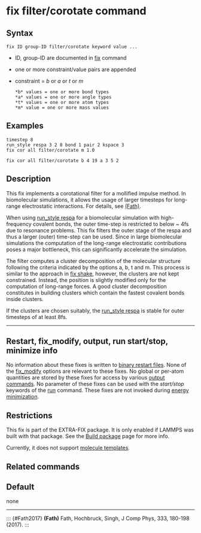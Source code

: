 # fix filter/corotate command

## Syntax

    fix ID group-ID filter/corotate keyword value ...

-   ID, group-ID are documented in [fix](fix) command

-   one or more constraint/value pairs are appended

-   constraint = *b* or *a* or *t* or *m*

        *b* values = one or more bond types
        *a* values = one or more angle types
        *t* values = one or more atom types
        *m* value = one or more mass values

## Examples

``` LAMMPS
timestep 8
run_style respa 3 2 8 bond 1 pair 2 kspace 3
fix cor all filter/corotate m 1.0

fix cor all filter/corotate b 4 19 a 3 5 2
```

## Description

This fix implements a corotational filter for a mollified impulse
method. In biomolecular simulations, it allows the usage of larger
timesteps for long-range electrostatic interactions. For details, see
[(Fath)](Fath2017).

When using [run_style respa](run_style) for a biomolecular simulation
with high-frequency covalent bonds, the outer time-step is restricted to
below \~ 4fs due to resonance problems. This fix filters the outer stage
of the respa and thus a larger (outer) time-step can be used. Since in
large biomolecular simulations the computation of the long-range
electrostatic contributions poses a major bottleneck, this can
significantly accelerate the simulation.

The filter computes a cluster decomposition of the molecular structure
following the criteria indicated by the options a, b, t and m. This
process is similar to the approach in [fix shake](fix_shake), however,
the clusters are not kept constrained. Instead, the position is slightly
modified only for the computation of long-range forces. A good cluster
decomposition constitutes in building clusters which contain the fastest
covalent bonds inside clusters.

If the clusters are chosen suitably, the [run_style respa](run_style) is
stable for outer timesteps of at least 8fs.

------------------------------------------------------------------------

## Restart, fix_modify, output, run start/stop, minimize info

No information about these fixes is written to [binary restart
files](restart). None of the [fix_modify](fix_modify) options are
relevant to these fixes. No global or per-atom quantities are stored by
these fixes for access by various [output commands](Howto_output). No
parameter of these fixes can be used with the *start/stop* keywords of
the [run](run) command. These fixes are not invoked during [energy
minimization](minimize).

## Restrictions

This fix is part of the EXTRA-FIX package. It is only enabled if LAMMPS
was built with that package. See the [Build package](Build_package) page
for more info.

Currently, it does not support [molecule templates](molecule).

## Related commands

## Default

none

------------------------------------------------------------------------

::: {#Fath2017}
**(Fath)** Fath, Hochbruck, Singh, J Comp Phys, 333, 180-198 (2017).
:::
